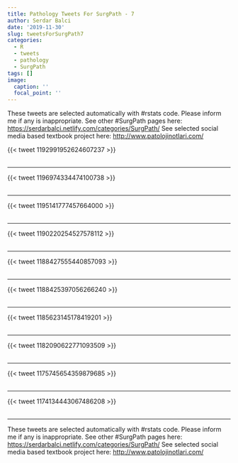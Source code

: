 ```yaml
---
title: Pathology Tweets For SurgPath - 7
author: Serdar Balci
date: '2019-11-30'
slug: tweetsForSurgPath7
categories:
  - R
  - tweets
  - pathology
  - SurgPath
tags: []
image:
  caption: ''
  focal_point: ''
---
```



These tweets are selected automatically with #rstats code. Please inform me if any is inappropriate.
See other #SurgPath pages here: https://serdarbalci.netlify.com/categories/SurgPath/ 
See selected social media based textbook project here: http://www.patolojinotlari.com/

{{< tweet 1192991952624607237 >}}
<br>
<br>
<hr>
{{< tweet 1196974334474100738 >}}
<br>
<br>
<hr>
{{< tweet 1195141777457664000 >}}
<br>
<br>
<hr>
{{< tweet 1190220254527578112 >}}
<br>
<br>
<hr>
{{< tweet 1188427555440857093 >}}
<br>
<br>
<hr>
{{< tweet 1188425397056266240 >}}
<br>
<br>
<hr>
{{< tweet 1185623145178419201 >}}
<br>
<br>
<hr>
{{< tweet 1182090622771093509 >}}
<br>
<br>
<hr>
{{< tweet 1175745654359879685 >}}
<br>
<br>
<hr>
{{< tweet 1174134443067486208 >}}
<br>
<br>
<hr>


These tweets are selected automatically with #rstats code. Please inform me if any is inappropriate.
See other #SurgPath pages here: https://serdarbalci.netlify.com/categories/SurgPath/ 
See selected social media based textbook project here: http://www.patolojinotlari.com/
